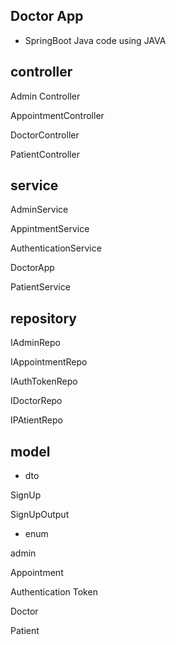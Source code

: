 

## Doctor App

* SpringBoot Java code using JAVA


## controller

Admin Controller

AppointmentController

DoctorController

PatientController


## service

AdminService

AppintmentService

AuthenticationService

DoctorApp

PatientService


## repository

IAdminRepo

IAppointmentRepo

IAuthTokenRepo

IDoctorRepo

IPAtientRepo

## model

* dto

SignUp

SignUpOutput

* enum

admin

Appointment

Authentication Token

Doctor

Patient






